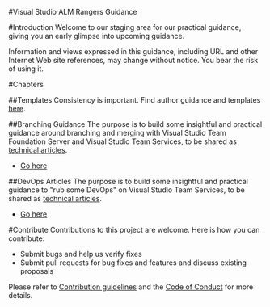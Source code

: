 
#Visual Studio ALM Rangers Guidance 

#Introduction 
Welcome to our staging area for our practical guidance, giving you an early glimpse into upcoming guidance. 

Information and views expressed in this guidance, including URL and other Internet Web site references, may change without
notice. You bear the risk of using it.

#Chapters

##Templates
Consistency is important. Find author guidance and templates [here](./Src/Templates).

##Branching Guidance
The purpose is to build some insightful and practical guidance around branching and merging with Visual Studio Team Foundation Server and Visual Studio Team Services, to be shared as [technical articles](https://aka.ms/techarticles).

- [Go here](./Src/Branching-Guidance)

##DevOps Articles
The purpose is to build some insightful and practical guidance to "rub some DevOps" on Visual Studio Team Services, to be shared as [technical articles](https://aka.ms/techarticles).

- [Go here](./Src/DevOps-Articles)

#Contribute
Contributions to this project are welcome. Here is how you can contribute:  

- Submit bugs and help us verify fixes  
- Submit pull requests for bug fixes and features and discuss existing proposals   

Please refer to [Contribution guidelines](.github/CONTRIBUTING.md) and the [Code of Conduct](.github/COC.md) for more details.